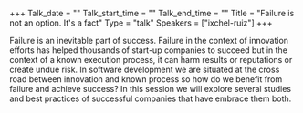 +++
Talk_date = ""
Talk_start_time = ""
Talk_end_time = ""
Title = "Failure is not an option. It's a fact"
Type = "talk"
Speakers = ["ixchel-ruiz"]
+++

Failure is an inevitable part of success. Failure in the context of innovation efforts has helped thousands of start-up companies to succeed but in the context of a known execution process, it can harm results or reputations or create undue risk. In software development we are situated at the cross road between innovation and known process so how do we benefit from failure and achieve success? In this session we will explore several studies and best practices of successful companies that have embrace them both.